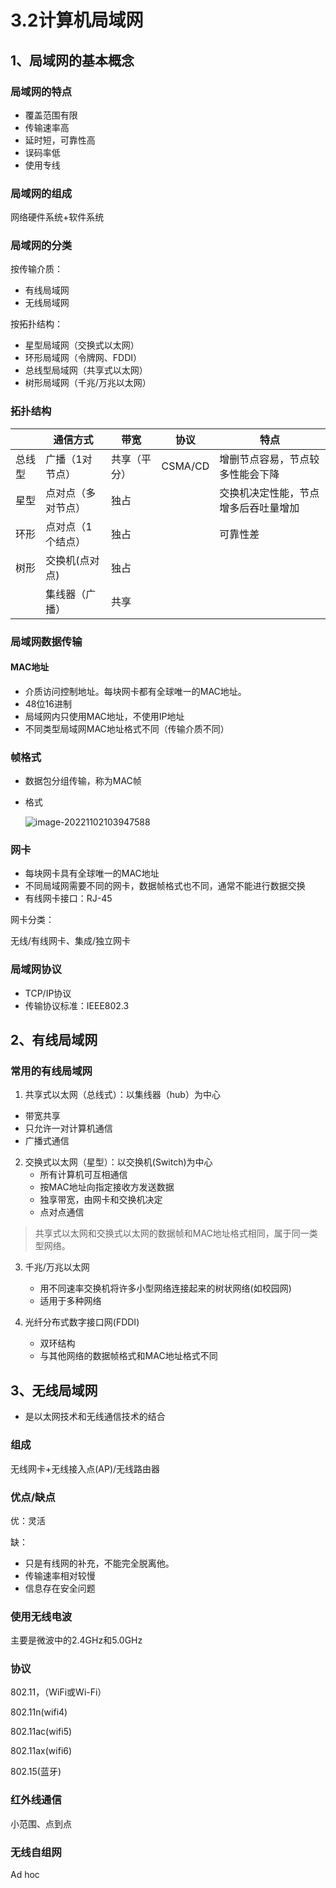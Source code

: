 # 3.2计算机局域网

## 1、局域网的基本概念

### 局域网的特点

- 覆盖范围有限
- 传输速率高
- 延时短，可靠性高
- 误码率低
- 使用专线

### 局域网的组成

网络硬件系统+软件系统

### 局域网的分类

按传输介质：

- 有线局域网
- 无线局域网

按拓扑结构：

- 星型局域网（交换式以太网）
- 环形局域网（令牌网、FDDI）
- 总线型局域网（共享式以太网）
- 树形局域网（千兆/万兆以太网）



### 拓扑结构

|        | 通信方式           | 带宽         | 协议    | 特点                                 |
| ------ | ------------------ | ------------ | ------- | ------------------------------------ |
| 总线型 | 广播（1对节点）    | 共享（平分） | CSMA/CD | 增删节点容易，节点较多性能会下降     |
| 星型   | 点对点（多对节点） | 独占         |         | 交换机决定性能，节点增多后吞吐量增加 |
| 环形   | 点对点（1个结点）  | 独占         |         | 可靠性差                             |
| 树形   | 交换机(点对点)     | 独占         |         |                                      |
|        | 集线器（广播）     | 共享         |         |                                      |



### 局域网数据传输

#### MAC地址

- 介质访问控制地址。每块网卡都有全球唯一的MAC地址。
- 48位16进制
- 局域网内只使用MAC地址，不使用IP地址
- 不同类型局域网MAC地址格式不同（传输介质不同）

### 帧格式

- 数据包分组传输，称为MAC帧

- 格式

  ![image-20221102103947588](https://xingqiu-tuchuang-1256524210.cos.ap-shanghai.myqcloud.com/13837/image-20221102103947588.png)



### 网卡

- 每块网卡具有全球唯一的MAC地址
- 不同局域网需要不同的网卡，数据帧格式也不同，通常不能进行数据交换
- 有线网卡接口：RJ-45

网卡分类：

无线/有线网卡、集成/独立网卡

### 局域网协议

- TCP/IP协议
- 传输协议标准：IEEE802.3

## 2、有线局域网

### 常用的有线局域网

1. 共享式以太网（总线式）：以集线器（hub）为中心

- 带宽共享
- 只允许一对计算机通信
- 广播式通信

2. 交换式以太网（星型）：以交换机(Switch)为中心
   - 所有计算机可互相通信
   - 按MAC地址向指定接收方发送数据
   - 独享带宽，由网卡和交换机决定
   - 点对点通信

> 共享式以太网和交换式以太网的数据帧和MAC地址格式相同，属于同一类型网络。

3. 千兆/万兆以太网
   - 用不同速率交换机将许多小型网络连接起来的树状网络(如校园网)
   - 适用于多种网络

4. 光纤分布式数字接口网(FDDI)
   - 双环结构
   - 与其他网络的数据帧格式和MAC地址格式不同

## 3、无线局域网

- 是以太网技术和无线通信技术的结合

### 组成

无线网卡+无线接入点(AP)/无线路由器

### 优点/缺点

优：灵活

缺：

- 只是有线网的补充，不能完全脱离他。
- 传输速率相对较慢
- 信息存在安全问题

### 使用无线电波

主要是微波中的2.4GHz和5.0GHz

### 协议

802.11，（WiFi或Wi-Fi）

802.11n(wifi4)

802.11ac(wifi5)

802.11ax(wifi6)

802.15(蓝牙)

### 红外线通信

小范围、点到点

### 无线自组网

Ad hoc



